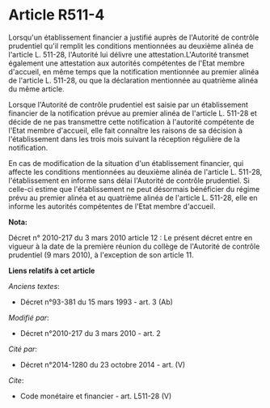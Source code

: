 # Article R511-4

Lorsqu'un établissement financier a justifié auprès de l'Autorité de contrôle prudentiel qu'il remplit les conditions
mentionnées au deuxième alinéa de l'article L. 511-28, l'Autorité lui délivre une attestation.L'Autorité transmet également
une attestation aux autorités compétentes de l'Etat membre d'accueil, en même temps que la notification mentionnée au premier
alinéa de l'article L. 511-28, ou que la déclaration mentionnée au quatrième alinéa du même article. 

Lorsque l'Autorité de contrôle prudentiel est saisie par un établissement financier de la notification prévue au premier
alinéa de l'article L. 511-28 et décide de ne pas transmettre cette notification à l'autorité compétente de l'Etat membre
d'accueil, elle fait connaître les raisons de sa décision à l'établissement dans les trois mois suivant la réception
régulière de la notification. 

En cas de modification de la situation d'un établissement financier, qui affecte les conditions mentionnées au deuxième
alinéa de l'article L. 511-28, l'établissement en informe sans délai l'Autorité de contrôle prudentiel. Si celle-ci estime
que l'établissement ne peut désormais bénéficier du régime prévu au premier alinéa et au quatrième alinéa de l'article L.
511-28, elle en informe les autorités compétentes de l'Etat membre d'accueil.

**Nota:**

Décret n° 2010-217 du 3 mars 2010 article 12 : Le présent décret entre en vigueur à la date de la première réunion du collège
de l'Autorité de contrôle prudentiel (9 mars 2010), à l'exception de son article 11.

**Liens relatifs à cet article**

_Anciens textes_:

  - Décret n°93-381 du 15 mars 1993 - art. 3 (Ab)

_Modifié par_:

  - Décret n°2010-217 du 3 mars 2010 - art. 2

_Cité par_:

  - Décret n°2014-1280 du 23 octobre 2014 - art. (V)

_Cite_:

  - Code monétaire et financier - art. L511-28 (V)
